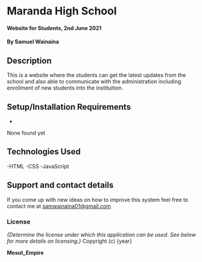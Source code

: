 # Maranda High School

#### Website for Students, 2nd June 2021

#### By **Samuel Wainaina**

## Description

This is a website where the students can get the latest updates from the school and also able to communicate with the administration including enrollment of new students into the instituition.

## Setup/Installation Requirements

-

None found yet

## Technologies Used

-HTML
-CSS
-JavaScript

## Support and contact details

If you come up with new ideas on how to improve this system feel free to contact me at samwainaina01@gmail.com

### License

_{Determine the license under which this application can be used. See below for more details on licensing.}_
Copyright (c) {year}

**Mesut_Empire**
